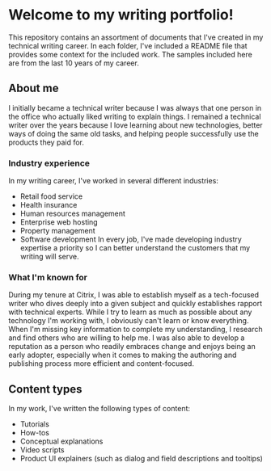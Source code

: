 # Welcome to my writing portfolio!
This repository contains an assortment of documents that I've created in my technical writing career. In each folder, I've included a README file that provides some context for the included work.
The samples included here are from the last 10 years of my career. 
## About me
I initially became a technical writer because I was always that one person in the office who actually liked writing to explain things. I remained a technical writer over the years because I love learning about new technologies, better ways of doing the same old tasks, and helping people successfully use the products they paid for.
### Industry experience
In my writing career, I've worked in several different industries:
- Retail food service
- Health insurance
- Human resources management
- Enterprise web hosting
- Property management
- Software development
In every job, I've made developing industry expertise a priority so I can better understand the customers that my writing will serve.
### What I'm known for
During my tenure at Citrix, I was able to establish myself as a tech-focused writer who dives deeply into a given subject and quickly establishes rapport with technical experts. While I try to learn as much as possible about any technology I'm working with, I obviously can't learn or know everything. When I'm missing key information to complete my understanding, I research and find others who are willing to help me. 
I was also able to develop a reputation as a person who readily embraces change and enjoys being an early adopter, especially when it comes to making the authoring and publishing process more efficient and content-focused.
## Content types
In my work, I've written the following types of content:
- Tutorials
- How-tos
- Conceptual explanations
- Video scripts
- Product UI explainers (such as dialog and field descriptions and tooltips)

